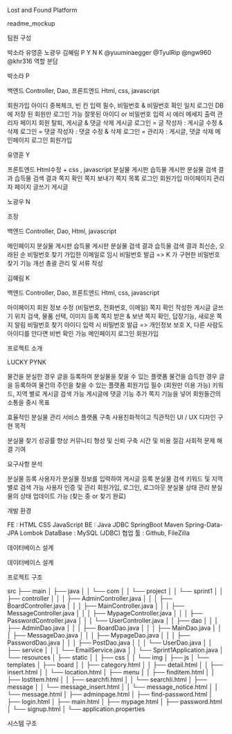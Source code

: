 Lost and Found Platform

readme_mockup

팀원 구성

박소라	유영훈	노광우	김혜림
P	Y	N	K
@yuuminaegger	@TyulRip	@ngw960	@khr316
역할 분담

박소라 P

백엔드 Controller, Dao, 프론트엔드 Html, css, javascript

회원가입 아이디 중복체크, 빈 칸 입력 필수, 비밀번호 & 비밀번호 확인 일치
로그인 DB 에 저장 된 회원만 로그인 가능 잘못된 아이디 or 비밀번호 입력 시 에러 메세지 출력
관리자 페이지 회원 탈퇴, 게시글 & 댓글 삭제
게시글 로그인 = 글 작성자 : 게시글 수정 & 삭제 로그인 = 댓글 작성자 : 댓글 수정 & 삭제 로그인 = 관리자 : 게시글, 댓글 삭제
메인페이지
로그인
회원가입

유영훈 Y

프론트엔드 Html수정 + css , javascript
분실물 게시판
습득물 게시판
분실물 검색 결과
습득물 검색 결과
쪽지 확인
쪽지 보내기
쪽지 목록
로그인
회원가입
마이페이지
관리자 페이지
글쓰기
게시글

노광우 N

조장

백엔드 Controller, Dao, Html, javascript

메인페이지
분실물 게시판
습득물 게시판
분실물 검색 결과
습득물 검색 결과 최신순, 오래된 순
비밀번호 찾기 가입한 이메일로 임시 비밀번호 발급 => K 가 구현한 비밀번호 찾기 기능 개선
총괄 관리 및 서류 작성


김혜림 K

백엔드 Controller, Dao, 프론트엔드 Html, css, javascript

마이페이지 회원 정보 수정 (비밀번호, 전화번호, 이메일) 쪽지 확인 작성한 게시글
글쓰기 위치 검색, 물품 선택, 이미지 등록
쪽지 받은 & 보낸 쪽지 확인, 답장기능, 새로운 쪽지 알림
비밀번호 찾기 아이디 입력 시 비밀번호 발급 => 개인정보 보호 X, 다른 사람도 아이디를 안다면 비번 확인 가능
메인페이지
로그인
회원가입


프로젝트 소개

LUCKY PYNK

물건을 분실한 경우 글을 등록하여 분실물을 찾을 수 있는 플랫폼
물건을 습득한 경우 글을 등록하여 물건의 주인을 찾을 수 있는 플랫폼
회원가입 필수 (회원만 이용 가능)
키워드, 지역 별로 게시글 검색 가능
게시글에 댓글 기능 추가
쪽지 기능을 넣어 회원들간의 소통을 중시
목표

효율적인 분실물 관리 서비스 플랫폼 구축
사용친화적이고 직관적인 UI / UX 디자인 구현
목적

분실물 찾기 성공률 향상
커뮤니티 형성 및 신뢰 구축
시간 및 비용 절감
사회적 문제 해결 기여

요구사항 분석

분실물 등록 사용자가 분실물 정보를 입력하여 게시글 등록
분실물 검색 키워드 및 지역 별로 검색 가능
사용자 인증 및 관리 회원가입, 로그인, 로그아웃
분실물 상태 관리 분실물의 상태 업데이트 가능 (찾는 중 or 찾기 완료)

개발 환경

FE : HTML CSS JavaScript
BE : Java JDBC SpringBoot Maven Spring-Data-JPA Lombok
DataBase : MySQL (JDBC)
협업 툴 : Github, FileZilla
    

데이터베이스 설계

데이터베이스 설계


프로젝트 구조

src
├── main
│   ├── java
│   │   └── com
│   │       └── project
│   │           └── sprint1
│   │               ├── controller
│   │               │   ├── AdminController.java
│   │               │   ├── BoardController.java
│   │               │   ├── MainController.java
│   │               │   ├── MessageController.java
│   │               │   ├── MypageController.java
│   │               │   ├── PasswordController.java
│   │               │   └── UserController.java
│   │               ├── dao
│   │               │   ├── AdminDao.java
│   │               │   ├── BoardDao.java
│   │               │   ├── MainDao.java
│   │               │   ├── MessageDao.java
│   │               │   ├── MypageDao.java
│   │               │   ├── PasswordDao.java
│   │               │   ├── PostDao.java
│   │               │   └── UserDao.java
│   │               ├── service
│   │               │   └── EmailService.java
│   │               └── Sprint1Application.java
│   └── resources
│       ├── static
│       │   ├── css
│       │   └── img
│       ├── js
│       └── templates
│           ├── board
│           │   ├── category.html
│           │   ├── detail.html
│           │   ├── insert.html
│           │   └── location.html
│           ├── menu
│           │   ├── finditem.html
│           │   ├── lostitem.html
│           │   ├── searchfi.html
│           │   └── searchli.html
│           ├── message
│           │   └── message_insert.html
│           │   └── message_notice.html
│           │   └── message.html
│           ├── adminpage.html
│           ├── find-password.html
│           ├── login.html
│           ├── main.html
│           ├── mypage.html
│           ├── password.html
│           └── signup.html
│       └── application.properties


시스템 구조
